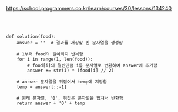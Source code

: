 https://school.programmers.co.kr/learn/courses/30/lessons/134240

<br>

</br>

```
def solution(food):
    answer = ''  # 결과를 저장할 빈 문자열을 생성함

    # 1부터 food의 길이까지 반복함
    for i in range(1, len(food)):
        # food[i]의 절반만큼 i를 문자열로 변환하여 answer에 추가함
        answer += str(i) * (food[i] // 2)

    # answer 문자열을 뒤집어서 temp에 저장함
    temp = answer[::-1]

    # 원래 문자열, '0', 뒤집은 문자열을 합쳐서 반환함
    return answer + '0' + temp
```
